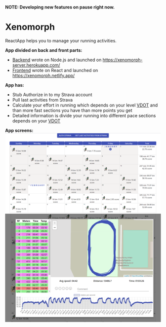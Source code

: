 ﻿﻿**NOTE: Developing new features on pause right now.**
# Xenomorph

ReactApp helps you to manage your running activities.     

**App divided on back and front parts:**
- [Backend](https://github.com/kdaadk/xenomorph-server) wrote on Node.js and launched on https://xenomorph-server.herokuapp.com/
- [Frontend](https://github.com/kdaadk/xenomorph-client) wrote on React and launched on https://xenomorph.netlify.app/

**App has:** 
- Stub Authorize in to my Strava account
- Pull last activities from Strava
- Calculate your effort in running which depends on your level [VDOT](https://en.wikipedia.org/wiki/VDOT) and than more fast sections you have than more points you get
- Detailed information is divide your running into different pace sections depends on your [VDOT](https://en.wikipedia.org/wiki/VDOT)

**App screens:**
![Xenomorph](https://github.com/kdaadk/xenomorph-client/blob/master/src/images/main-screen.png?raw=true)
![Xenomorph](https://github.com/kdaadk/xenomorph-client/blob/master/src/images/detailed-info-screen.png?raw=true)
